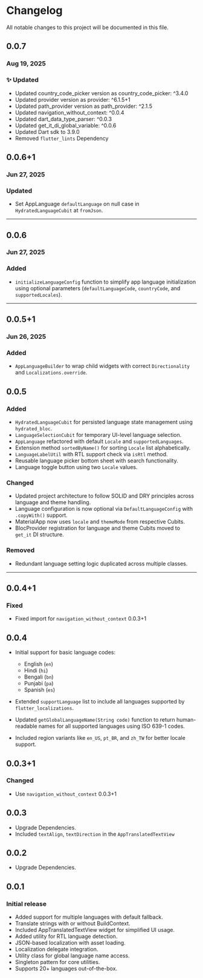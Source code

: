 # Changelog

All notable changes to this project will be documented in this file.

## 0.0.7

### Aug 19, 2025

### ✨ Updated

- Updated country_code_picker version as country_code_picker: ^3.4.0
- Updated provider version as provider: ^6.1.5+1
- Updated path_provider version as path_provider: ^2.1.5
- Updated navigation_without_context: ^0.0.4
- Updated dart_data_type_parser: ^0.0.3
- Updated get_it_di_global_variable: ^0.0.6
- Updated Dart sdk to 3.9.0
- Removed `flutter_lints` Dependency



## 0.0.6+1
### Jun 27, 2025

### Updated

* Set AppLanguage `defaultLanguage` on null case in `HydratedLanguageCubit` at `fromJson`.

---

## 0.0.6
### Jun 27, 2025

### Added

* `initializeLanguageConfig` function to simplify app language initialization using optional parameters (`defaultLanguageCode`, `countryCode`, and `supportedLocales`).

---

## 0.0.5+1
### Jun 26, 2025

### Added

* `AppLanguageBuilder` to wrap child widgets with correct `Directionality` and `Localizations.override`.

## 0.0.5

### Added

* `HydratedLanguageCubit` for persisted language state management using `hydrated_bloc`.
* `LanguageSelectionCubit` for temporary UI-level language selection.
* `AppLanguage` refactored with default `Locale` and `supportedLanguages`.
* Extension method `sortedByName()` for sorting `Locale` list alphabetically.
* `LanguageLabelUtil` with RTL support check via `isRtl` method.
* Reusable language picker bottom sheet with search functionality.
* Language toggle button using two `Locale` values.

### Changed

* Updated project architecture to follow SOLID and DRY principles across language and theme handling.
* Language configuration is now optional via `DefaultLanguageConfig` with `.copyWith()` support.
* MaterialApp now uses `locale` and `themeMode` from respective Cubits.
* BlocProvider registration for language and theme Cubits moved to `get_it` DI structure.

### Removed

* Redundant language setting logic duplicated across multiple classes.

---

## 0.0.4+1

### Fixed

* Fixed import for `navigation_without_context` 0.0.3+1

## 0.0.4

* Initial support for basic language codes:

  * English (`en`)
  * Hindi (`hi`)
  * Bengali (`bn`)
  * Punjabi (`pa`)
  * Spanish (`es`)
* Extended `supportLanguage` list to include all languages supported by `flutter_localizations`.
* Updated `getGlobalLanguageName(String code)` function to return human-readable names for all supported languages using ISO 639-1 codes.
* Included region variants like `en_US`, `pt_BR`, and `zh_TW` for better locale support.

## 0.0.3+1

### Changed

* Use `navigation_without_context` 0.0.3+1

## 0.0.3

* Upgrade Dependencies.
* Included `textAlign`, `textDirection` in the `AppTranslatedTextView`

## 0.0.2

* Upgrade Dependencies.

## 0.0.1

### Initial release

* Added support for multiple languages with default fallback.
* Translate strings with or without BuildContext.
* Included AppTranslatedTextView widget for simplified UI usage.
* Added utility for RTL language detection.
* JSON-based localization with asset loading.
* Localization delegate integration.
* Utility class for global language name access.
* Singleton pattern for core utilities.
* Supports 20+ languages out-of-the-box.
